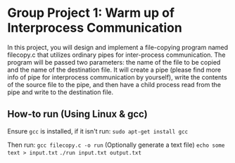 # Group Project 1: Warm up of Interprocess Communication
In this project, you will design and implement a file-copying program named filecopy.c that utilizes
ordinary pipes for inter-process communication. The program will be passed two parameters: the name of
the file to be copied and the name of the destination file. It will create a pipe (please find more info of pipe
for interprocess communication by yourself), write the contents of the source file to the pipe, and then have
a child process read from the pipe and write to the destination file.

## How-to run (Using Linux & gcc)
Ensure `gcc` is installed, if it isn't run:
`sudo apt-get install gcc`

Then run: 
`gcc filecopy.c -o run`
(Optionally generate a text file) `echo some text > input.txt`
`./run input.txt output.txt`
